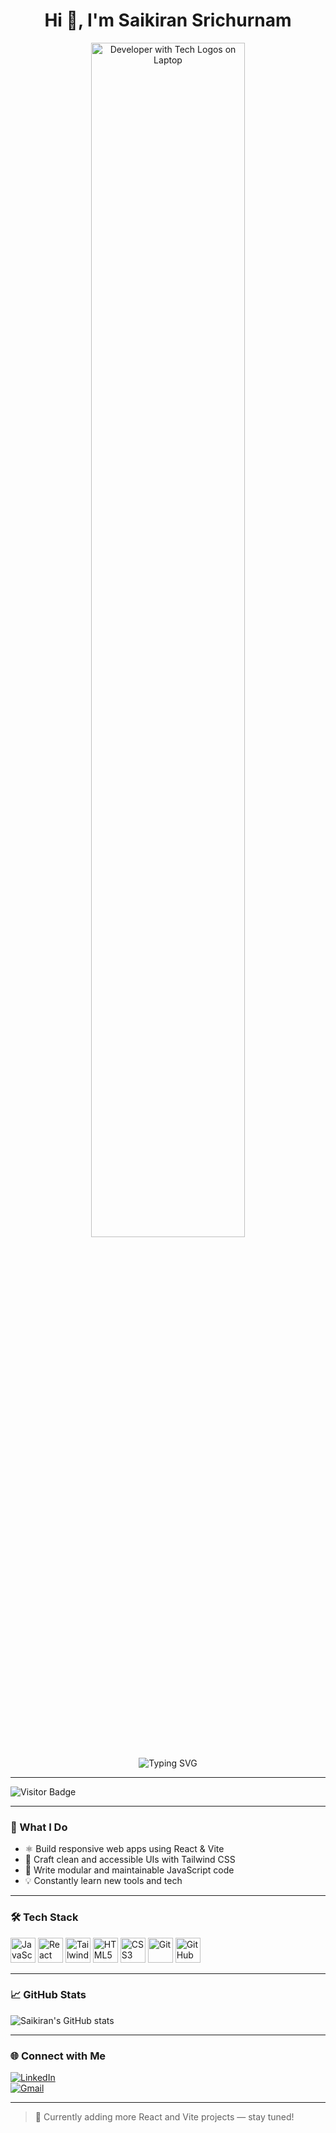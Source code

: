 <h1 align="center">Hi 👋, I'm Saikiran Srichurnam</h1>

<p align="center">
  <img src="./dev banner.png" alt="Developer with Tech Logos on Laptop" width="70%" />
</p>

<p align="center">
  <img src="https://readme-typing-svg.demolab.com?font=Fira+Code&size=22&pause=1000&center=true&vCenter=true&color=38BDF8&width=435&lines=Frontend+Developer;React+%7C+Vite+%7C+Tailwind+Lover;Building+clean+and+responsive+UIs" alt="Typing SVG" />
</p>

---

![Visitor Badge](https://komarev.com/ghpvc/?username=Saikiran-Srichurnam&label=Profile%20Views&color=0e75b6&style=flat)

---

### 🚀 What I Do

- ⚛️ Build responsive web apps using React & Vite  
- 🎨 Craft clean and accessible UIs with Tailwind CSS  
- 🧩 Write modular and maintainable JavaScript code  
- 💡 Constantly learn new tools and tech

---

### 🛠️ Tech Stack

<p align="left">
  <img src="https://img.icons8.com/color/48/000000/javascript--v1.png" alt="JavaScript" title="JavaScript" width="40"/> 
  <img src="https://img.icons8.com/color/48/000000/react-native.png" alt="React" title="React" width="40"/> 
  <img src="https://img.icons8.com/color/48/000000/tailwindcss.png" alt="Tailwind CSS" title="Tailwind CSS" width="40"/>
  <img src="https://img.icons8.com/color/48/000000/html-5--v1.png" alt="HTML5" title="HTML5" width="40"/> 
  <img src="https://img.icons8.com/color/48/000000/css3.png" alt="CSS3" title="CSS3" width="40"/>
  <img src="https://img.icons8.com/color/48/000000/git.png" alt="Git" title="Git" width="40"/>
  <img src="https://img.icons8.com/glyph-neue/48/000000/github.png" alt="GitHub" title="GitHub" width="40"/>
</p>

---

### 📈 GitHub Stats

![Saikiran's GitHub stats](https://github-readme-stats.vercel.app/api?username=Saikiran-Srichurnam&show_icons=true&theme=tokyonight)

---

### 🌐 Connect with Me

[![LinkedIn](https://img.shields.io/badge/-LinkedIn-0A66C2?style=flat&logo=linkedin&logoColor=white)](https://www.linkedin.com/in/srichurnam-saikiran-85713b214/)  
[![Gmail](https://img.shields.io/badge/-saikiransrichurnam628@gmail.com-D14836?style=flat&logo=gmail&logoColor=white)](mailto:saikiransrichurnam628@gmail.com)

---

> 🔨 Currently adding more React and Vite projects — stay tuned!
